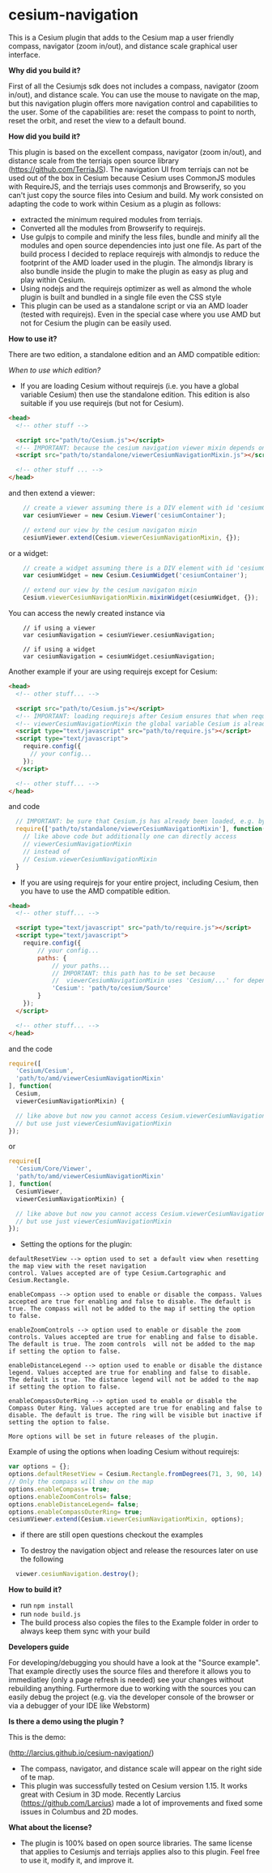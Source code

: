 # cesium-navigation
This is a Cesium plugin that adds to the Cesium map a user friendly compass, navigator (zoom in/out), and
distance scale graphical user interface.

**Why did you build it?**

First of all the Cesiumjs sdk does not includes a compass, navigator (zoom in/out), and distance scale. You can use the mouse to navigate on the map, but this navigation plugin offers more navigation control and capabilities to the user. Some of the capabilities are: reset the compass to point to north, reset the orbit, and
reset the view to a default bound.

**How did you build it?**

This plugin is based on the excellent compass, navigator (zoom in/out), and distance scale from the terriajs open source library (https://github.com/TerriaJS). The navigation UI from terriajs can not be used out of the box in Cesium because Cesium uses CommonJS modules with RequireJS, and the terriajs uses commonjs and Browserify, so you can't just copy the source files into Cesium and build.  My work consisted on adapting the code to work within Cesium as a plugin as follows:

- extracted the minimum required modules from terriajs.
- Converted all the modules from Browserify to requirejs.
- Use gulpjs to compile and minify the less files, bundle and minify all the modules and open source dependencies
  into just one file. As part of the build process I decided to replace requirejs with almondjs to reduce the footprint of the AMD loader used in the plugin. The almondjs library is also bundle inside the plugin to make the plugin as easy as plug and play within Cesium.
- Using nodejs and the requirejs optimizer as well as almond the whole plugin is built and bundled in a single file even the CSS style
- This plugin can be used as a standalone script or via an AMD loader (tested with requirejs). Even in the special case where you use AMD but not for Cesium the plugin can be easily used.

**How to use it?**

There are two edition, a standalone edition and an AMD compatible edition:

*When to use which edition?*

- If you are loading Cesium without requirejs (i.e. you have a global variable Cesium) then use the standalone edition. This edition is also suitable if you use requirejs (but not for Cesium).
```HTML
<head>
  <!-- other stuff -->

  <script src="path/to/Cesium.js"></script>
  <!-- IMPORTANT: because the cesium navigation viewer mixin depends on Cesium be sure to load it after Cesium -->
  <script src="path/to/standalone/viewerCesiumNavigationMixin.js"></script>

  <!-- other stuff ... -->
</head>
```
and then extend a viewer:

```JavaScript
    // create a viewer assuming there is a DIV element with id 'cesiumContainer'
	var cesiumViewer = new Cesium.Viewer('cesiumContainer');

	// extend our view by the cesium navigaton mixin
	cesiumViewer.extend(Cesium.viewerCesiumNavigationMixin, {});
```

or a widget:

```JavaScript
    // create a widget assuming there is a DIV element with id 'cesiumContainer'
    var cesiumWidget = new Cesium.CesiumWidget('cesiumContainer');

	// extend our view by the cesium navigaton mixin
	Cesium.viewerCesiumNavigationMixin.mixinWidget(cesiumWidget, {});
```

You can access the newly created instance via

```
    // if using a viewer
	var cesiumNavigation = cesiumViewer.cesiumNavigation;

	// if using a widget
	var cesiumNavigation = cesiumWidget.cesiumNavigation;
```

Another example if your are using requirejs except for Cesium:
```HTML
<head>
  <!-- other stuff... -->

  <script src="path/to/Cesium.js"></script>
  <!-- IMPORTANT: loading requirejs after Cesium ensures that when requiring -->
  <!-- viewerCesiumNavigationMixin the global variable Cesium is already set -->
  <script type="text/javascript" src="path/to/require.js"></script>
  <script type="text/javascript">
    require.config({
      // your config...
    });
  </script>

  <!-- other stuff... -->
</head>
```
and code
```JavaScript
  // IMPORTANT: be sure that Cesium.js has already been loaded, e.g. by loading requirejs AFTER Cesium
  require(['path/to/standalone/viewerCesiumNavigationMixin'], function(viewerCesiumNavigationMixin) {
    // like above code but additionally one can directly access
    // viewerCesiumNavigationMixin
    // instead of
    // Cesium.viewerCesiumNavigationMixin
  }
```

- If you are using requirejs for your entire project, including Cesium, then you have to use the AMD compatible edition.

```HTML
<head>
  <!-- other stuff... -->

  <script type="text/javascript" src="path/to/require.js"></script>
  <script type="text/javascript">
    require.config({
        // your config...
		paths: {
		    // your paths...
		    // IMPORTANT: this path has to be set because
		    //  viewerCesiumNavigationMixin uses 'Cesium/...' for dependencies
			'Cesium': 'path/to/cesium/Source'
		}
    });
  </script>

  <!-- other stuff... -->
</head>
```
and the code
```JavaScript
require([
  'Cesium/Cesium',
  'path/to/amd/viewerCesiumNavigationMixin'
], function(
  Cesium,
  viewerCesiumNavigationMixin) {

  // like above but now you cannot access Cesium.viewerCesiumNavigationMixin
  // but use just viewerCesiumNavigationMixin
});
```
or
```JavaScript
require([
  'Cesium/Core/Viewer',
  'path/to/amd/viewerCesiumNavigationMixin'
], function(
  CesiumViewer,
  viewerCesiumNavigationMixin) {

  // like above but now you cannot access Cesium.viewerCesiumNavigationMixin
  // but use just viewerCesiumNavigationMixin
});
```
- Setting the options for the plugin:
```
defaultResetView --> option used to set a default view when resetting the map view with the reset navigation 
control. Values accepted are of type Cesium.Cartographic and Cesium.Rectangle.

enableCompass --> option used to enable or disable the compass. Values accepted are true for enabling and false to disable. The default is true. The compass will not be added to the map if setting the option to false.

enableZoomControls --> option used to enable or disable the zoom controls. Values accepted are true for enabling and false to disable. The default is true. The zoom controls  will not be added to the map if setting the option to false.

enableDistanceLegend --> option used to enable or disable the distance legend. Values accepted are true for enabling and false to disable. The default is true. The distance legend will not be added to the map if setting the option to false.

enableCompassOuterRing --> option used to enable or disable the Compass Outer Ring. Values accepted are true for enabling and false to disable. The default is true. The ring will be visible but inactive if setting the option to false.

More options will be set in future releases of the plugin.
```
Example of using the options when  loading Cesium without requirejs: 
```JavaScript
var options = {};
options.defaultResetView = Cesium.Rectangle.fromDegrees(71, 3, 90, 14);
// Only the compass will show on the map
options.enableCompass= true;
options.enableZoomControls= false;
options.enableDistanceLegend= false;
options.enableCompassOuterRing= true;
cesiumViewer.extend(Cesium.viewerCesiumNavigationMixin, options);
```

- if there are still open questions checkout the examples

- To destroy the navigation object and release the resources later on use the following
```JavaScript
  viewer.cesiumNavigation.destroy();
```


**How to build it?**

- run `npm install`
- run `node build.js`
- The build process also copies the files to the Example folder in order to always keep them sync with your build


**Developers guide**

For developing/debugging you should have a look at the "Source example". That example directly uses the source files and therefore it allows you to immediatley (only a page refresh is needed) see your changes without rebuilding anything. Furthermore due to working with the sources you can easily debug the project (e.g. via the developer console of the browser or via a debugger of your IDE like Webstorm)


**Is there a demo using the plugin ?**

This is the demo:

(http://larcius.github.io/cesium-navigation/)

- The compass, navigator, and distance scale will appear on the right side of te map.
- This plugin was successfully tested on Cesium version 1.15. It works great with Cesium in 3D mode. Recently Larcius (https://github.com/Larcius) made a lot of improvements and fixed some issues in Columbus and 2D modes.

**What about the license?**
 - The plugin is 100% based on open source libraries. The same license that applies to Cesiumjs and terriajs applies also to this plugin. Feel free to use it,  modify it, and improve it.
